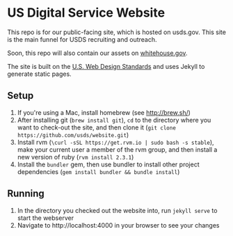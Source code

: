 US Digital Service Website
==========================

This repo is for our public-facing site, which is hosted on usds.gov.  This
site is the main funnel for USDS recruiting and outreach.

Soon, this repo will also contain our assets on
[whitehouse.gov](https://www.whitehouse.gov/digital/united-states-digital-service).

The site is built on the [U.S. Web Design
Standards](https://playbook.cio.gov/designstandards/) and uses Jekyll to
generate static pages.

Setup
---
1. If you're using a Mac, install homebrew (see http://brew.sh/)
2. After installing git (`brew install git`), `cd` to the directory where you
   want to check-out the site, and then clone it (`git clone
   https://github.com/usds/website.git`)
3. Install rvm (`\curl -sSL https://get.rvm.io | sudo bash -s stable`), make
   your current user a member of the rvm group, and then install a new version
   of ruby (`rvm install 2.3.1`)
4. Install the `bundler` gem, then use bundler to install other project
   dependencies (`gem install bundler && bundle install`)

Running
---
1. In the directory you checked out the website into, run `jekyll serve` to
   start the webserver
2. Navigate to http://localhost:4000 in your browser to see your changes

